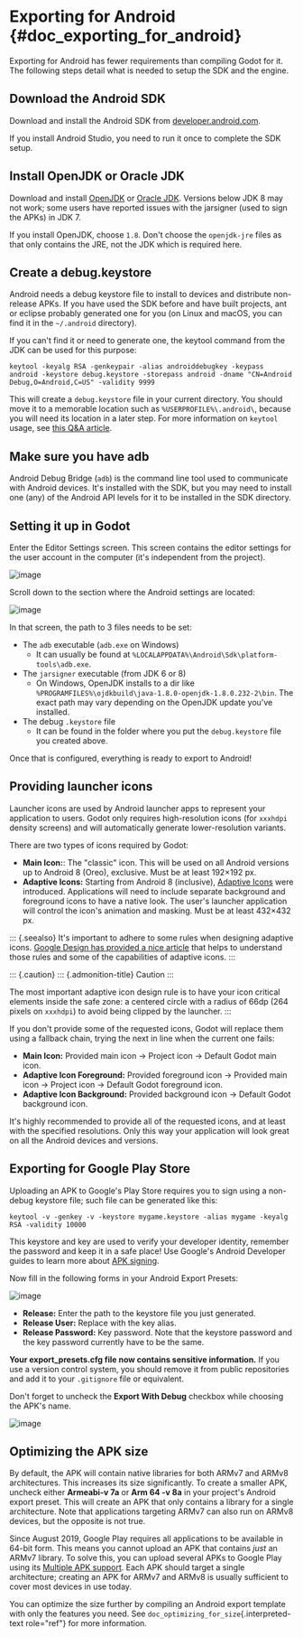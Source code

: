 Exporting for Android {#doc_exporting_for_android}
=====================

Exporting for Android has fewer requirements than compiling Godot for
it. The following steps detail what is needed to setup the SDK and the
engine.

Download the Android SDK
------------------------

Download and install the Android SDK from
[developer.android.com](https://developer.android.com/studio/).

If you install Android Studio, you need to run it once to complete the
SDK setup.

Install OpenJDK or Oracle JDK
-----------------------------

Download and install [OpenJDK](https://github.com/ojdkbuild/ojdkbuild)
or [Oracle
JDK](http://www.oracle.com/technetwork/java/javase/downloads/index.html).
Versions below JDK 8 may not work; some users have reported issues with
the jarsigner (used to sign the APKs) in JDK 7.

If you install OpenJDK, choose `1.8`. Don\'t choose the `openjdk-jre`
files as that only contains the JRE, not the JDK which is required here.

Create a debug.keystore
-----------------------

Android needs a debug keystore file to install to devices and distribute
non-release APKs. If you have used the SDK before and have built
projects, ant or eclipse probably generated one for you (on Linux and
macOS, you can find it in the `~/.android` directory).

If you can\'t find it or need to generate one, the keytool command from
the JDK can be used for this purpose:

    keytool -keyalg RSA -genkeypair -alias androiddebugkey -keypass android -keystore debug.keystore -storepass android -dname "CN=Android Debug,O=Android,C=US" -validity 9999

This will create a `debug.keystore` file in your current directory. You
should move it to a memorable location such as
`%USERPROFILE%\.android\`, because you will need its location in a later
step. For more information on `keytool` usage, see [this Q&A
article](https://godotengine.org/qa/21349/jdk-android-file-missing).

Make sure you have adb
----------------------

Android Debug Bridge (`adb`) is the command line tool used to
communicate with Android devices. It\'s installed with the SDK, but you
may need to install one (any) of the Android API levels for it to be
installed in the SDK directory.

Setting it up in Godot
----------------------

Enter the Editor Settings screen. This screen contains the editor
settings for the user account in the computer (it\'s independent from
the project).

![image](img/editorsettings.png)

Scroll down to the section where the Android settings are located:

![image](img/androidsdk.png)

In that screen, the path to 3 files needs to be set:

-   The `adb` executable (`adb.exe` on Windows)
    -   It can usually be found at
        `%LOCALAPPDATA%\Android\Sdk\platform-tools\adb.exe`.
-   The `jarsigner` executable (from JDK 6 or 8)
    -   On Windows, OpenJDK installs to a dir like
        `%PROGRAMFILES%\ojdkbuild\java-1.8.0-openjdk-1.8.0.232-2\bin`.
        The exact path may vary depending on the OpenJDK update you\'ve
        installed.
-   The debug `.keystore` file
    -   It can be found in the folder where you put the `debug.keystore`
        file you created above.

Once that is configured, everything is ready to export to Android!

Providing launcher icons
------------------------

Launcher icons are used by Android launcher apps to represent your
application to users. Godot only requires high-resolution icons (for
`xxxhdpi` density screens) and will automatically generate
lower-resolution variants.

There are two types of icons required by Godot:

-   **Main Icon:**: The \"classic\" icon. This will be used on all
    Android versions up to Android 8 (Oreo), exclusive. Must be at least
    192×192 px.
-   **Adaptive Icons:** Starting from Android 8 (inclusive), [Adaptive
    Icons](https://developer.android.com/guide/practices/ui_guidelines/icon_design_adaptive)
    were introduced. Applications will need to include separate
    background and foreground icons to have a native look. The user\'s
    launcher application will control the icon\'s animation and masking.
    Must be at least 432×432 px.

::: {.seealso}
It\'s important to adhere to some rules when designing adaptive icons.
[Google Design has provided a nice
article](https://medium.com/google-design/designing-adaptive-icons-515af294c783)
that helps to understand those rules and some of the capabilities of
adaptive icons.
:::

::: {.caution}
::: {.admonition-title}
Caution
:::

The most important adaptive icon design rule is to have your icon
critical elements inside the safe zone: a centered circle with a radius
of 66dp (264 pixels on `xxxhdpi`) to avoid being clipped by the
launcher.
:::

If you don\'t provide some of the requested icons, Godot will replace
them using a fallback chain, trying the next in line when the current
one fails:

-   **Main Icon:** Provided main icon -\> Project icon -\> Default Godot
    main icon.
-   **Adaptive Icon Foreground:** Provided foreground icon -\> Provided
    main icon -\> Project icon -\> Default Godot foreground icon.
-   **Adaptive Icon Background:** Provided background icon -\> Default
    Godot background icon.

It\'s highly recommended to provide all of the requested icons, and at
least with the specified resolutions. Only this way your application
will look great on all the Android devices and versions.

Exporting for Google Play Store
-------------------------------

Uploading an APK to Google\'s Play Store requires you to sign using a
non-debug keystore file; such file can be generated like this:

    keytool -v -genkey -v -keystore mygame.keystore -alias mygame -keyalg RSA -validity 10000

This keystore and key are used to verify your developer identity,
remember the password and keep it in a safe place! Use Google\'s Android
Developer guides to learn more about [APK
signing](https://developer.android.com/studio/publish/app-signing).

Now fill in the following forms in your Android Export Presets:

![image](img/editor-export-presets-android.png)

-   **Release:** Enter the path to the keystore file you just generated.
-   **Release User:** Replace with the key alias.
-   **Release Password:** Key password. Note that the keystore password
    and the key password currently have to be the same.

**Your export\_presets.cfg file now contains sensitive information.** If
you use a version control system, you should remove it from public
repositories and add it to your `.gitignore` file or equivalent.

Don\'t forget to uncheck the **Export With Debug** checkbox while
choosing the APK\'s name.

![image](img/export-with-debug-button.png)

Optimizing the APK size
-----------------------

By default, the APK will contain native libraries for both ARMv7 and
ARMv8 architectures. This increases its size significantly. To create a
smaller APK, uncheck either **Armeabi-v 7a** or **Arm 64 -v 8a** in your
project\'s Android export preset. This will create an APK that only
contains a library for a single architecture. Note that applications
targeting ARMv7 can also run on ARMv8 devices, but the opposite is not
true.

Since August 2019, Google Play requires all applications to be available
in 64-bit form. This means you cannot upload an APK that contains *just*
an ARMv7 library. To solve this, you can upload several APKs to Google
Play using its [Multiple APK
support](https://developer.android.com/google/play/publishing/multiple-apks).
Each APK should target a single architecture; creating an APK for ARMv7
and ARMv8 is usually sufficient to cover most devices in use today.

You can optimize the size further by compiling an Android export
template with only the features you need. See
`doc_optimizing_for_size`{.interpreted-text role="ref"} for more
information.
